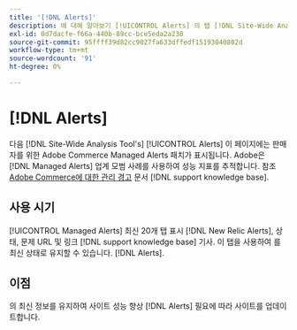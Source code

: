 ```yaml
---
title: '[!DNL Alerts]'
description: 에 대해 알아보기 [!UICONTROL Alerts] 의 탭 [!DNL Site-Wide Analysis Tool], 사용 시기 및 이점
exl-id: 0d7dacfe-f66a-440b-89cc-bce5eda2a230
source-git-commit: 95ffff39d82cc9027fa633dffedf15193040802d
workflow-type: tm+mt
source-wordcount: '91'
ht-degree: 0%

---
```


# [!DNL Alerts]

다음 [!DNL Site-Wide Analysis Tool's] [!UICONTROL Alerts] 이 페이지에는 판매자를 위한 Adobe Commerce Managed Alerts 패치가 표시됩니다. Adobe은 [!DNL Managed Alerts] 업계 모범 사례를 사용하여 성능 지표를 추적합니다. 참조 [Adobe Commerce에 대한 관리 경고](https://support.magento.com/hc/en-us/articles/360045806832-Managed-alerts-for-Adobe-Commerce) 문서 [!DNL support knowledge base].

## 사용 시기

[!UICONTROL Managed Alerts] 최신 20개 탭 표시 [!DNL New Relic Alerts], 상태, 문제 URL 및 링크 [!DNL support knowledge base] 기사. 이 탭을 사용하여 를 최신 상태로 유지할 수 있습니다. [!DNL Alerts].

## 이점

의 최신 정보를 유지하여 사이트 성능 향상 [!DNL Alerts] 필요에 따라 사이트를 업데이트합니다.
